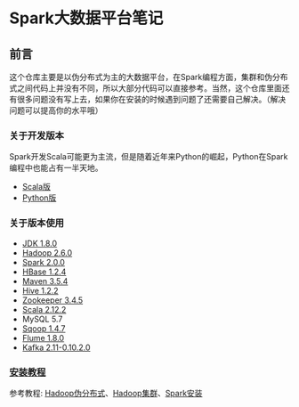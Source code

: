 # Spark大数据平台笔记

## 前言
这个仓库主要是以伪分布式为主的大数据平台，在Spark编程方面，集群和伪分布式之间代码上并没有不同，所以大部分代码可以直接参考。当然，这个仓库里面还有很多问题没有写上去，如果你在安装的时候遇到问题了还需要自己解决。（解决问题可以提高你的水平哦）
### 关于开发版本
Spark开发Scala可能更为主流，但是随着近年来Python的崛起，Python在Spark编程中也能占有一半天地。

- [Scala版](./studying/scalaDep/README.md)
- [Python版](./studying/pythonDep/README.md)

### 关于版本使用
- [JDK 1.8.0](https://www.oracle.com/java/technologies/javase/javase8u211-later-archive-downloads.html)
- [Hadoop 2.6.0](https://hadoop.apache.org/release/2.6.0.html)
- [Spark 2.0.0](https://archive.apache.org/dist/spark/spark-2.0.0/)
- [HBase 1.2.4](https://archive.apache.org/dist/hbase/1.2.4/)
- [Maven 3.5.4](https://archive.apache.org/dist/maven/maven-3/3.5.4/binaries/)
- [Hive 1.2.2](https://archive.apache.org/dist/hive/hive-1.2.2/)
- [Zookeeper 3.4.5](https://archive.apache.org/dist/zookeeper/zookeeper-3.4.5/)
- [Scala 2.12.2](https://www.scala-lang.org/download/2.12.2.html)
- MySQL 5.7 
- [Sqoop 1.4.7](https://archive.apache.org/dist/sqoop/1.4.7/)
- [Flume 1.8.0](https://downloads.apache.org/flume/1.8.0/)
- [Kafka 2.11-0.10.2.0](https://kafka.apache.org/downloads)

### [安装教程](./studying/Installation/README.md)
参考教程: [Hadoop伪分布式](http://dblab.xmu.edu.cn/blog/2441-2/)、[Hadoop集群](http://dblab.xmu.edu.cn/blog/2775-2/)、[Spark安装](http://dblab.xmu.edu.cn/blog/2501-2/)

